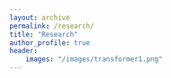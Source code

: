 ```yaml
---
layout: archive
permalink: /research/
title: "Research"
author_profile: true
header: 
    images: "/images/transformer1.png"
---
```



